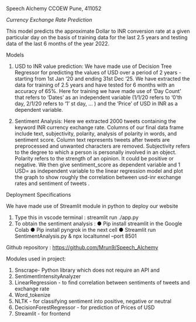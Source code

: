 Speech Alchemy
CCOEW
Pune, 411052

*Currency Exchange Rate Prediction*

This model predicts the approximate Dollar to INR conversion rate at a given particular day on the basis of training data for the last 2.5 years and testing data of the last 6 months of the year 2022.



Models


1. USD to INR value prediction: We have made use of Decision Tree Regressor for
predicting the values of USD over a period of 2 years - starting from 1st Jan ‘20 and
ending 31st Dec ‘25. We have extracted the data for training of 2.5 years and have tested
for 6 months with an accuracy of 65%. Here for training we have made use of ‘Day Count’
that refers to ‘Dates’ as an independent variable (1/1/20 refers to ‘0’th day, 2/1/20 refers
to ‘1’ st day, ... ) and the ‘Price’ of USD in INR as a dependent variable.


2. Sentiment Analysis: Here we extracted 2000 tweets containing the keyword INR currency
exchange rate. Columns of our final data frame include text, subjectivity, polarity, analysis of
polarity in words, and sentiment score. Column text represents tweets after tweets are
preprocessed and unwanted characters are removed. Subjectivity refers to the degree to
which a person is personally involved in an object. Polarity refers to the strength of an
opinion. It could be positive or negative. We then give sentiment_score as dependent
variable and 1 USD= as independent variable to the linear regression model and plot the
graph to show roughly the correlation between usd-inr exchange rates and sentiment of
tweets .


Deployment Specifications

We have made use of Streamlit module in python to deploy our website
1. Type this in vscode terminal : streamlit run ./app.py
2. To obtain the sentiment analysis :
● Pip install streamlit in the Google Colab
● Pip install pyngrok in the next cell
● Streamlit run SentimentAnalysis.py &amp; npx localtunnel –port 8501

Github repository : https://github.com/Mrun9/Speech_Alchemy


Modules used in project:

1. Snscrape- Python library which does not require an API and
2. SentimentIntensityAnalyzer
3. LinearRegression - to find correlation between sentiments of tweets and exchange
rate
4. Word_tokenize
5. NLTK - for classifying sentiment into positive, negative or neutral
6. DecisionForestRegressor - for prediction of Prices of USD
7. Streamlit - for frontend
